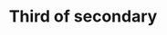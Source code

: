 ---
title  : 'Third of secondary'
slug   : '3rd-s'
year   : 3
subjects:
    art:
      title: "History Art"
    history:
      title: "History"
---